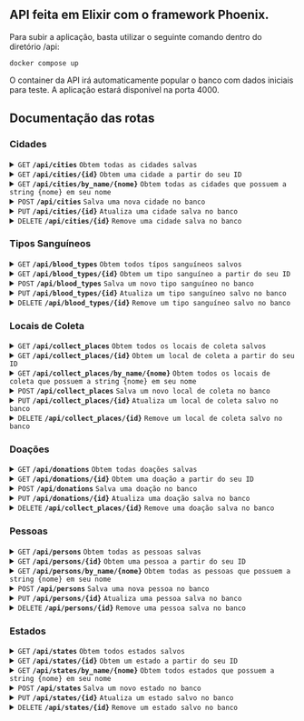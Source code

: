 ## API feita em Elixir com o framework Phoenix.

Para subir a aplicação, basta utilizar o seguinte comando dentro do diretório /api:
```docker
docker compose up
```
O container da API irá automaticamente popular o banco com dados iniciais para teste. A aplicação estará disponível na porta 4000.

## Documentação das rotas

### Cidades
<details>
 <summary><code>GET</code> <code><b>/api/cities</b></code> <code>Obtem todas as cidades salvas</code></summary>

##### Parametros
> None
##### Respostas

> | http code     | content-type                      | response                                                            |
> |---------------|-----------------------------------|---------------------------------------------------------------------|
> | `200`         | `application/json`        | `{"data": []}`
##### Example cURL

> ```javascript
>  curl -X GET -H "Content-Type: application/json" http://localhost:4000/api/cities
> ```

</details>
<details>
 <summary><code>GET</code> <code><b>/api/cities/{id}</b></code> <code>Obtem uma cidade a partir do seu ID</code></summary>

##### Parametros
> | nome      |  tipo     | tipo de dado               | descrição                                                           |
> |-----------|-----------|-------------------------|-----------------------------------------------------------------------|
> | ID      |  obrigatório | number   | ID da cidade a ser pesquisada  |
##### Respostas

> | http code     | content-type                      | response                                                            |
> |---------------|-----------------------------------|---------------------------------------------------------------------|
> | `200`         | `application/json`        | `CityJSON`
> | `400`         | `application/json`        | `"status": "not_found", "message": "Entidade não encontrada"`
##### Example cURL

> ```javascript
>  curl -X GET -H "Content-Type: application/json" http://localhost:4000/api/cities/1
> ```

</details>

<details>
 <summary><code>GET</code> <code><b>/api/cities/by_name/{nome}</b></code> <code>Obtem todas as cidades que possuem a string {nome} em seu nome</code></summary>

##### Parametros
> | nome      |  tipo     | tipo de dado               | descrição                                                           |
> |-----------|-----------|-------------------------|-----------------------------------------------------------------------|
> | nome      |  obrigatório | string   | Nome da cidade ou apenas parte do nome |
##### Respostas

> | http code     | content-type                      | response                                                            |
> |---------------|-----------------------------------|---------------------------------------------------------------------|
> | `200`         | `application/json`        | `{"data": []}`
##### Example cURL

> ```javascript
>  curl -X GET -H "Content-Type: application/json" http://localhost:4000/api/cities/by_name/João
> ```

</details>

<details>
 <summary><code>POST</code> <code><b>/api/cities</b></code> <code>Salva uma nova cidade no banco</code></summary>

##### Parametros
> | nome      |  tipo     | tipo de dado               | descrição                                                           |
> |-----------|-----------|-------------------------|-----------------------------------------------------------------------|
> | nome      |  obrigatório | string   | Nome da cidade  |
> | state_id      |  opcional | number   | ID do Estado a qual pertence. Se não enviado, será salvo como NULL  |
##### Respostas

> | http code     | content-type                      | response                                                            |
> |---------------|-----------------------------------|---------------------------------------------------------------------|
> | `200`         | `application/json`        | `{"message": "Cidade salva com sucesso", "data": CidadeJSON}`
##### Example cURL

> ```javascript
>  curl -X POST -H "Content-Type: application/json" --data @city.json http://localhost:4000/api/cities
> ```

</details>

<details>
 <summary><code>PUT</code> <code><b>/api/cities/{id}</b></code> <code>Atualiza uma cidade salva no banco</code></summary>

##### Parametros
> | nome      |  tipo     | tipo de dado               | descrição                                                           |
> |-----------|-----------|-------------------------|-----------------------------------------------------------------------|
> | id      |  obrigatório | number   | ID da cidade a ser atualizada  |
> | nome      |  opcional | string   | Nome da cidade  |
> | state_id      |  opcional | number   | ID do Estado a qual pertence  |
##### Respostas

> | http code     | content-type                      | response                                                            |
> |---------------|-----------------------------------|---------------------------------------------------------------------|
> | `200`         | `application/json`        | `{"message": "Cidade atualizada com sucesso", "data": CidadeJSON}`
> | `400`         | `application/json`        | `"status": "not_found", "message": "Entidade não encontrada"`
##### Example cURL

> ```javascript
>  curl -X PUT -H "Content-Type: application/json" --data @city.json http://localhost:4000/api/cities/1
> ```

</details>

<details>
 <summary><code>DELETE</code> <code><b>/api/cities/{id}</b></code> <code>Remove uma cidade salva no banco</code></summary>

##### Parametros
> | nome      |  tipo     | tipo de dado               | description                                                           |
> |-----------|-----------|-------------------------|-----------------------------------------------------------------------|
> | id      |  obrigatório | number   | ID da cidade a ser deletada  |
##### Respostas

> | http code     | content-type                      | response                                                            |
> |---------------|-----------------------------------|---------------------------------------------------------------------|
> | `200`         | `application/json`        | `{"message": "Cidade deletada com sucesso", "data": CidadeJSON}`
> | `400`         | `application/json`        | `"status": "not_found", "message": "Entidade não encontrada"`
##### Example cURL

> ```javascript
>  curl -X DELETE -H "Content-Type: application/json" http://localhost:4000/api/cities/1
> ```

</details>

### Tipos Sanguíneos

<details>
 <summary><code>GET</code> <code><b>/api/blood_types</b></code> <code>Obtem todos típos sanguíneos salvos</code></summary>

##### Parametros
> None
##### Respostas

> | http code     | content-type                      | response                                                            |
> |---------------|-----------------------------------|---------------------------------------------------------------------|
> | `200`         | `application/json`        | `{"data": []}`
##### Example cURL

> ```javascript
>  curl -X GET -H "Content-Type: application/json" http://localhost:4000/api/blood_types
> ```

</details>
<details>
 <summary><code>GET</code> <code><b>/api/blood_types/{id}</b></code> <code>Obtem um tipo sanguíneo a partir do seu ID</code></summary>

##### Parametros
> None
##### Respostas

> | http code     | content-type                      | response                                                            |
> |---------------|-----------------------------------|---------------------------------------------------------------------|
> | `200`         | `application/json`        | `BloodTypeJSON`
> | `400`         | `application/json`        | `"status": "not_found", "message": "Entidade não encontrada"`
##### Example cURL

> ```javascript
>  curl -X GET -H "Content-Type: application/json" http://localhost:4000/api/blood_types/1
> ```

</details>

<details>
 <summary><code>POST</code> <code><b>/api/blood_types</b></code> <code>Salva um novo tipo sanguíneo no banco</code></summary>

##### Parametros
> | nome      |  tipo     | tipo de dado               | descrição                                                           |
> |-----------|-----------|-------------------------|-----------------------------------------------------------------------|
> | type      |  obrigatório | string   | Tipo do sangue (A, O, B, etc)  |
> | factor      |  obrigatório | string   | Fator do sangue (- ou +)  |
##### Respostas

> | http code     | content-type                      | response                                                            |
> |---------------|-----------------------------------|---------------------------------------------------------------------|
> | `200`         | `application/json`        | `{"message": "Tipo sanguíneo salvo com sucesso", "data": BloodTypeJSON}`
##### Example cURL

> ```javascript
>  curl -X POST -H "Content-Type: application/json" --data @blood_type.json http://localhost:4000/api/blood_types
> ```

</details>

<details>
 <summary><code>PUT</code> <code><b>/api/blood_types/{id}</b></code> <code>Atualiza um tipo sanguíneo salvo no banco</code></summary>

##### Parametros
> | nome      |  tipo     | tipo de dado               | descrição                                                           |
> |-----------|-----------|-------------------------|-----------------------------------------------------------------------|
> | id      |  obrigatório | number   | ID do tipo sanguíneo a ser atualizado  |
> | type      |  opcional | string   | Tipo do sangue (A, O, B, etc)  |
> | factor      |  opcional | string   | Fator do sangue (- ou +)  |
##### Respostas

> | http code     | content-type                      | response                                                            |
> |---------------|-----------------------------------|---------------------------------------------------------------------|
> | `200`         | `application/json`        | `{"message": "Tipo sanguíneo atualizado com sucesso", "data": BloodTypeJSON}`
> | `400`         | `application/json`        | `"status": "not_found", "message": "Entidade não encontrada"`
##### Example cURL

> ```javascript
>  curl -X PUT -H "Content-Type: application/json" --data @blood_type.json http://localhost:4000/api/blood_types/1
> ```

</details>

<details>
 <summary><code>DELETE</code> <code><b>/api/blood_types/{id}</b></code> <code>Remove um tipo sanguíneo salvo no banco</code></summary>

##### Parametros
> | nome      |  tipo     | tipo de dado               | description                                                           |
> |-----------|-----------|-------------------------|-----------------------------------------------------------------------|
> | id      |  obrigatório | number   | ID do tipo sanguíneo a ser deletado  |
##### Respostas

> | http code     | content-type                      | response                                                            |
> |---------------|-----------------------------------|---------------------------------------------------------------------|
> | `200`         | `application/json`        | `{"message": "Tipo sanguíneo deletado com sucesso", "data": BloodTypeJSON}`
> | `400`         | `application/json`        | `"status": "not_found", "message": "Entidade não encontrada"`
##### Example cURL

> ```javascript
>  curl -X DELETE -H "Content-Type: application/json" http://localhost:4000/api/blood_types/1
> ```

</details>

### Locais de Coleta

<details>
 <summary><code>GET</code> <code><b>/api/collect_places</b></code> <code>Obtem todos os locais de coleta salvos</code></summary>

##### Parametros
> None
##### Respostas

> | http code     | content-type                      | response                                                            |
> |---------------|-----------------------------------|---------------------------------------------------------------------|
> | `200`         | `application/json`        | `{"data": []}`
##### Example cURL

> ```javascript
>  curl -X GET -H "Content-Type: application/json" http://localhost:4000/api/collect_places
> ```

</details>
<details>
 <summary><code>GET</code> <code><b>/api/collect_places/{id}</b></code> <code>Obtem um local de coleta a partir do seu ID</code></summary>

##### Parametros
> | nome      |  tipo     | tipo de dado               | descrição                                                           |
> |-----------|-----------|-------------------------|-----------------------------------------------------------------------|
> | ID      |  obrigatório | number   | ID do local de coleta a ser pesquisado  |
##### Respostas

> | http code     | content-type                      | response                                                            |
> |---------------|-----------------------------------|---------------------------------------------------------------------|
> | `200`         | `application/json`        | `CollectPlaceJSON`
> | `400`         | `application/json`        | `"status": "not_found", "message": "Entidade não encontrada"`
##### Example cURL

> ```javascript
>  curl -X GET -H "Content-Type: application/json" http://localhost:4000/api/collect_places/1
> ```

</details>

<details>
 <summary><code>GET</code> <code><b>/api/collect_places/by_name/{nome}</b></code> <code>Obtem todos os locais de coleta que possuem a string {nome} em seu nome</code></summary>

##### Parametros
> | nome      |  tipo     | tipo de dado               | descrição                                                           |
> |-----------|-----------|-------------------------|-----------------------------------------------------------------------|
> | nome      |  obrigatório | string   | Nome do local de coleta ou apenas parte do nome |
##### Respostas

> | http code     | content-type                      | response                                                            |
> |---------------|-----------------------------------|---------------------------------------------------------------------|
> | `200`         | `application/json`        | `{"data": []}`
##### Example cURL

> ```javascript
>  curl -X GET -H "Content-Type: application/json" http://localhost:4000/api/collect_places/by_name/Praia
> ```

</details>

<details>
 <summary><code>POST</code> <code><b>/api/collect_places</b></code> <code>Salva um novo local de coleta no banco</code></summary>

##### Parametros
> | nome      |  tipo     | tipo de dado               | descrição                                                           |
> |-----------|-----------|-------------------------|-----------------------------------------------------------------------|
> | nome      |  obrigatório | string   | Nome do local de coleta  |
> | street      |  obrigatório | string   | Nome da rua do local  |
> | number      |  obrigatório | number   | Número do local  |
> | complement      |  obrigatório | string   | Complemento para referência do local  |
> | city_id      |  opcional | number   | ID da cidade a qual pertence. Se não enviado, será salvo como NULL  |
##### Respostas

> | http code     | content-type                      | response                                                            |
> |---------------|-----------------------------------|---------------------------------------------------------------------|
> | `200`         | `application/json`        | `{"message": "Local de coleta salvo com sucesso", "data": CidadeJSON}`
##### Example cURL

> ```javascript
>  curl -X POST -H "Content-Type: application/json" --data @collect_place.json http://localhost:4000/api/collect_places
> ```

</details>

<details>
 <summary><code>PUT</code> <code><b>/api/collect_places/{id}</b></code> <code>Atualiza um local de coleta salvo no banco</code></summary>

##### Parametros
> | nome      |  tipo     | tipo de dado               | descrição                                                           |
> |-----------|-----------|-------------------------|-----------------------------------------------------------------------|
> | id      |  obrigatório | number   | ID do local de coleta a ser atualizado  |
> | street      |  opcional | string   | Nome da rua do local  |
> | number      |  opcional | number   | Número do local  |
> | complement      |  opcional | string   | Complemento para referência do local  |
> | city_id      |  opcional | number   | ID da cidade a qual pertence  |
##### Respostas

> | http code     | content-type                      | response                                                            |
> |---------------|-----------------------------------|---------------------------------------------------------------------|
> | `200`         | `application/json`        | `{"message": "Local de coleta atualizado com sucesso", "data": CidadeJSON}`
> | `400`         | `application/json`        | `"status": "not_found", "message": "Entidade não encontrada"`
##### Example cURL

> ```javascript
>  curl -X PUT -H "Content-Type: application/json" --data @collect_places.json http://localhost:4000/api/collect_places/1
> ```

</details>

<details>
 <summary><code>DELETE</code> <code><b>/api/collect_places/{id}</b></code> <code>Remove um local de coleta salvo no banco</code></summary>

##### Parametros
> | nome      |  tipo     | tipo de dado               | description                                                           |
> |-----------|-----------|-------------------------|-----------------------------------------------------------------------|
> | id      |  obrigatório | number   | ID do local de coleta a ser deletado  |
##### Respostas

> | http code     | content-type                      | response                                                            |
> |---------------|-----------------------------------|---------------------------------------------------------------------|
> | `200`         | `application/json`        | `{"message": "Cidade deletada com sucesso", "data": CidadeJSON}`
> | `400`         | `application/json`        | `"status": "not_found", "message": "Entidade não encontrada"`
##### Example cURL

> ```javascript
>  curl -X DELETE -H "Content-Type: application/json" http://localhost:4000/api/collect_places/1
> ```

</details>

### Doações

<details>
 <summary><code>GET</code> <code><b>/api/donations</b></code> <code>Obtem todas doações salvas</code></summary>

##### Parametros
> None
##### Respostas

> | http code     | content-type                      | response                                                            |
> |---------------|-----------------------------------|---------------------------------------------------------------------|
> | `200`         | `application/json`        | `{"data": []}`
##### Example cURL

> ```javascript
>  curl -X GET -H "Content-Type: application/json" http://localhost:4000/api/donations
> ```

</details>
<details>
 <summary><code>GET</code> <code><b>/api/donations/{id}</b></code> <code>Obtem uma doação a partir do seu ID</code></summary>

##### Parametros
> | nome      |  tipo     | tipo de dado               | descrição                                                           |
> |-----------|-----------|-------------------------|-----------------------------------------------------------------------|
> | ID      |  obrigatório | number   | ID da doação a ser pesquisada  |
##### Respostas

> | http code     | content-type                      | response                                                            |
> |---------------|-----------------------------------|---------------------------------------------------------------------|
> | `200`         | `application/json`        | `DonationJSON`
> | `400`         | `application/json`        | `"status": "not_found", "message": "Entidade não encontrada"`
##### Example cURL

> ```javascript
>  curl -X GET -H "Content-Type: application/json" http://localhost:4000/api/donation/1
> ```

</details>


<details>
 <summary><code>POST</code> <code><b>/api/donations</b></code> <code>Salva uma doação no banco</code></summary>

##### Parametros
> | nome      |  tipo     | tipo de dado               | descrição                                                           |
> |-----------|-----------|-------------------------|-----------------------------------------------------------------------|
> | date      |  obrigatório | date   | Data da doação  |
> | person_id      |  obrigatório | number   | ID do doador  |
> | collect_place_id      |  obrigatório | number   | ID do local de doação  |
##### Respostas

> | http code     | content-type                      | response                                                            |
> |---------------|-----------------------------------|---------------------------------------------------------------------|
> | `200`         | `application/json`        | `{"message": "Doação salva com sucesso", "data": DonationJSON}`
##### Example cURL

> ```javascript
>  curl -X POST -H "Content-Type: application/json" --data @donation.json http://localhost:4000/api/collect_places
> ```

</details>

<details>
 <summary><code>PUT</code> <code><b>/api/donations/{id}</b></code> <code>Atualiza uma doação salva no banco</code></summary>

##### Parametros
> | nome      |  tipo     | tipo de dado               | descrição                                                           |
> |-----------|-----------|-------------------------|-----------------------------------------------------------------------|
> | id      |  obrigatório | number   | ID da doação a ser atualizada  |
> | date      |  opcional | date   | Data da doação  |
> | person_id      |  opcional | number   | ID do doador  |
> | collect_place_id      |  opcional | number   | ID do local de doação  |
##### Respostas

> | http code     | content-type                      | response                                                            |
> |---------------|-----------------------------------|---------------------------------------------------------------------|
> | `200`         | `application/json`        | `{"message": "Doação atualizada com sucesso", "data": DonationJSON}`
> | `400`         | `application/json`        | `"status": "not_found", "message": "Entidade não encontrada"`
##### Example cURL

> ```javascript
>  curl -X PUT -H "Content-Type: application/json" --data @donation.json http://localhost:4000/api/collect_places/1
> ```

</details>

<details>
 <summary><code>DELETE</code> <code><b>/api/collect_places/{id}</b></code> <code>Remove uma doação salva no banco</code></summary>

##### Parametros
> | nome      |  tipo     | tipo de dado               | description                                                           |
> |-----------|-----------|-------------------------|-----------------------------------------------------------------------|
> | id      |  obrigatório | number   | ID da doação a ser deletada  |
##### Respostas

> | http code     | content-type                      | response                                                            |
> |---------------|-----------------------------------|---------------------------------------------------------------------|
> | `200`         | `application/json`        | `{"message": "Doação deletada com sucesso", "data": DonationJSON}`
> | `400`         | `application/json`        | `"status": "not_found", "message": "Entidade não encontrada"`
##### Example cURL

> ```javascript
>  curl -X DELETE -H "Content-Type: application/json" http://localhost:4000/api/donations/1
> ```

</details>

### Pessoas

<details>
 <summary><code>GET</code> <code><b>/api/persons</b></code> <code>Obtem todas as pessoas salvas</code></summary>

##### Parametros
> None
##### Respostas

> | http code     | content-type                      | response                                                            |
> |---------------|-----------------------------------|---------------------------------------------------------------------|
> | `200`         | `application/json`        | `{"data": []}`
##### Example cURL

> ```javascript
>  curl -X GET -H "Content-Type: application/json" http://localhost:4000/api/persons
> ```

</details>
<details>
 <summary><code>GET</code> <code><b>/api/persons/{id}</b></code> <code>Obtem uma pessoa a partir do seu ID</code></summary>

##### Parametros
> | nome      |  tipo     | tipo de dado               | descrição                                                           |
> |-----------|-----------|-------------------------|-----------------------------------------------------------------------|
> | ID      |  obrigatório | number   | ID da pessoa a ser pesquisada  |
##### Respostas

> | http code     | content-type                      | response                                                            |
> |---------------|-----------------------------------|---------------------------------------------------------------------|
> | `200`         | `application/json`        | `PersonJSON`
> | `400`         | `application/json`        | `"status": "not_found", "message": "Entidade não encontrada"`
##### Example cURL

> ```javascript
>  curl -X GET -H "Content-Type: application/json" http://localhost:4000/api/persons/1
> ```

</details>

<details>
 <summary><code>GET</code> <code><b>/api/persons/by_name/{nome}</b></code> <code>Obtem todas as pessoas que possuem a string {nome} em seu nome</code></summary>

##### Parametros
> | nome      |  tipo     | tipo de dado               | descrição                                                           |
> |-----------|-----------|-------------------------|-----------------------------------------------------------------------|
> | nome      |  obrigatório | string   | Nome da pessoa ou apenas parte do nome |
##### Respostas

> | http code     | content-type                      | response                                                            |
> |---------------|-----------------------------------|---------------------------------------------------------------------|
> | `200`         | `application/json`        | `{"data": []}`
##### Example cURL

> ```javascript
>  curl -X GET -H "Content-Type: application/json" http://localhost:4000/api/persons/by_name/Pedro
> ```

</details>

<details>
 <summary><code>POST</code> <code><b>/api/persons</b></code> <code>Salva uma nova pessoa no banco</code></summary>

##### Parametros
> | nome      |  tipo     | tipo de dado               | descrição                                                           |
> |-----------|-----------|-------------------------|-----------------------------------------------------------------------|
> | nome      |  obrigatório | string   | Nome da pessoa  |
> | street      |  obrigatório | string   | Nome da rua da pessoa  |
> | number      |  obrigatório | number   | Número da residencia da pessoa  |
> | complement      |  obrigatório | string   | Complemento para referência do local  |
> | rg      |  obrigatório | string   | RG da pessoa  |
> | city_id      |  opcional | number   | ID da cidade a qual pertence. Se não enviado, será salvo como NULL  |
> | blood_type_id      |  opcional | number   | ID do tipo sanguíneo que possui. Se não enviado, será salvo como NULL  |
##### Respostas

> | http code     | content-type                      | response                                                            |
> |---------------|-----------------------------------|---------------------------------------------------------------------|
> | `200`         | `application/json`        | `{"message": "Pessoa salva com sucesso", "data": PersonJSON}`
##### Example cURL

> ```javascript
>  curl -X POST -H "Content-Type: application/json" --data @person.json http://localhost:4000/api/persons
> ```

</details>

<details>
 <summary><code>PUT</code> <code><b>/api/persons/{id}</b></code> <code>Atualiza uma pessoa salva no banco</code></summary>

##### Parametros
> | nome      |  tipo     | tipo de dado               | descrição                                                           |
> |-----------|-----------|-------------------------|-----------------------------------------------------------------------|
> | id      |  obrigatório | number   | ID da pessoa a ser atualizada  |
> | nome      |  opcional | string   | Nome da pessoa  |
> | street      |  opcional | string   | Nome da rua da pessoa  |
> | number      |  opcional | number   | Número da residencia da pessoa  |
> | complement      |  opcional | string   | Complemento para referência do local  |
> | rg      |  opcional | string   | RG da pessoa  |
> | city_id      |  opcional | number   | ID da cidade a qual pertence  |
> | blood_type_id      |  opcional | number   | ID do tipo sanguíneo que possui |
##### Respostas

> | http code     | content-type                      | response                                                            |
> |---------------|-----------------------------------|---------------------------------------------------------------------|
> | `200`         | `application/json`        | `{"message": "Pessoa atualizada com sucesso", "data": PersonJSON}`
> | `400`         | `application/json`        | `"status": "not_found", "message": "Entidade não encontrada"`
##### Example cURL

> ```javascript
>  curl -X PUT -H "Content-Type: application/json" --data @person.json http://localhost:4000/api/persons/1
> ```

</details>

<details>
 <summary><code>DELETE</code> <code><b>/api/persons/{id}</b></code> <code>Remove uma pessoa salva no banco</code></summary>

##### Parametros
> | nome      |  tipo     | tipo de dado               | description                                                           |
> |-----------|-----------|-------------------------|-----------------------------------------------------------------------|
> | id      |  obrigatório | number   | ID da pessoa  a ser deletada  |
##### Respostas

> | http code     | content-type                      | response                                                            |
> |---------------|-----------------------------------|---------------------------------------------------------------------|
> | `200`         | `application/json`        | `{"message": "Pessoa deletada com sucesso", "data": PersonJSON}`
> | `400`         | `application/json`        | `"status": "not_found", "message": "Entidade não encontrada"`
##### Example cURL

> ```javascript
>  curl -X DELETE -H "Content-Type: application/json" http://localhost:4000/api/persons/1
> ```

</details>

### Estados
<details>
 <summary><code>GET</code> <code><b>/api/states</b></code> <code>Obtem todos estados salvos</code></summary>

##### Parametros
> None
##### Respostas

> | http code     | content-type                      | response                                                            |
> |---------------|-----------------------------------|---------------------------------------------------------------------|
> | `200`         | `application/json`        | `{"data": []}`
##### Example cURL

> ```javascript
>  curl -X GET -H "Content-Type: application/json" http://localhost:4000/api/states
> ```

</details>
<details>
 <summary><code>GET</code> <code><b>/api/states/{id}</b></code> <code>Obtem um estado a partir do seu ID</code></summary>

##### Parametros
> | nome      |  tipo     | tipo de dado               | descrição                                                           |
> |-----------|-----------|-------------------------|-----------------------------------------------------------------------|
> | ID      |  obrigatório | number   | ID do estado a ser pesquisada  |
##### Respostas

> | http code     | content-type                      | response                                                            |
> |---------------|-----------------------------------|---------------------------------------------------------------------|
> | `200`         | `application/json`        | `StateJSON`
> | `400`         | `application/json`        | `"status": "not_found", "message": "Entidade não encontrada"`
##### Example cURL

> ```javascript
>  curl -X GET -H "Content-Type: application/json" http://localhost:4000/api/states/1
> ```

</details>

<details>
 <summary><code>GET</code> <code><b>/api/states/by_name/{nome}</b></code> <code>Obtem todos estados que possuem a string {nome} em seu nome</code></summary>

##### Parametros
> | nome      |  tipo     | tipo de dado               | descrição                                                           |
> |-----------|-----------|-------------------------|-----------------------------------------------------------------------|
> | nome      |  obrigatório | string   | Nome do estado ou apenas parte do nome |
##### Respostas

> | http code     | content-type                      | response                                                            |
> |---------------|-----------------------------------|---------------------------------------------------------------------|
> | `200`         | `application/json`        | `{"data": []}`
##### Example cURL

> ```javascript
>  curl -X GET -H "Content-Type: application/json" http://localhost:4000/api/states/by_name/Rio
> ```

</details>

<details>
 <summary><code>POST</code> <code><b>/api/states</b></code> <code>Salva um novo estado no banco</code></summary>

##### Parametros
> | nome      |  tipo     | tipo de dado               | descrição                                                           |
> |-----------|-----------|-------------------------|-----------------------------------------------------------------------|
> | nome      |  obrigatório | string   | Nome da estado  |
> | acronym      |  obrigatório | string   | Sigla do estado  |
##### Respostas

> | http code     | content-type                      | response                                                            |
> |---------------|-----------------------------------|---------------------------------------------------------------------|
> | `200`         | `application/json`        | `{"message": "Estado salva com sucesso", "data": StateJSON}`
##### Example cURL

> ```javascript
>  curl -X POST -H "Content-Type: application/json" --data @state.json http://localhost:4000/api/states
> ```

</details>

<details>
 <summary><code>PUT</code> <code><b>/api/states/{id}</b></code> <code>Atualiza um estado salvo no banco</code></summary>

##### Parametros
> | nome      |  tipo     | tipo de dado               | descrição                                                           |
> |-----------|-----------|-------------------------|-----------------------------------------------------------------------|
> | id      |  obrigatório | number   | ID do estado a ser atualizado  |
> | nome      |  opcional | string   | Nome da estado  |
> | acronym      |  opcional | string   | Sigla do estado  |

> | http code     | content-type                      | response                                                            |
> |---------------|-----------------------------------|---------------------------------------------------------------------|
> | `200`         | `application/json`        | `{"message": "Estado atualizado com sucesso", "data": StateJSON}`
> | `400`         | `application/json`        | `"status": "not_found", "message": "Entidade não encontrada"`
##### Example cURL

> ```javascript
>  curl -X PUT -H "Content-Type: application/json" --data @state.json http://localhost:4000/api/states/1
> ```

</details>

<details>
 <summary><code>DELETE</code> <code><b>/api/states/{id}</b></code> <code>Remove um estado salvo no banco</code></summary>

##### Parametros
> | nome      |  tipo     | tipo de dado               | description                                                           |
> |-----------|-----------|-------------------------|-----------------------------------------------------------------------|
> | id      |  obrigatório | number   | ID do estado a ser deletado  |
##### Respostas

> | http code     | content-type                      | response                                                            |
> |---------------|-----------------------------------|---------------------------------------------------------------------|
> | `200`         | `application/json`        | `{"message": "Estado deletada com sucesso", "data": StateJSON}`
> | `400`         | `application/json`        | `"status": "not_found", "message": "Entidade não encontrada"`
##### Example cURL

> ```javascript
>  curl -X DELETE -H "Content-Type: application/json" http://localhost:4000/api/states/1
> ```

</details>
